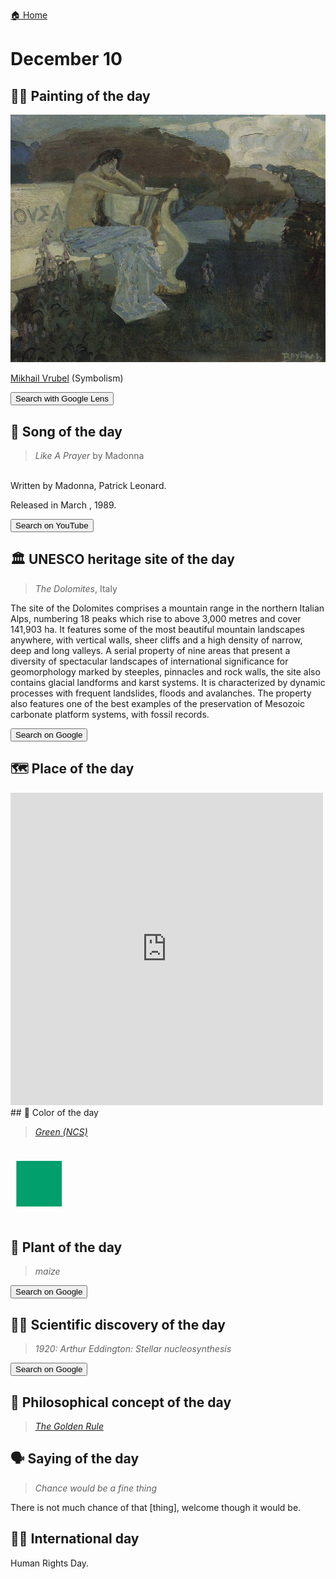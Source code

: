 
[🏠 Home](../../index.md)

# December 10

## 🧑‍🎨 Painting of the day

<img width="600" src="../img/Mikhail_Vrubel_3.jpg">

[Mikhail Vrubel](http://en.wikipedia.org/wiki/Mikhail_Vrubel) (Symbolism)

<button class="btn btn-success"
onclick=" window.open('https://lens.google.com/uploadbyurl?url=https://iretes.github.io/one-a-day/data/img/Mikhail_Vrubel_3.jpg','_blank')">
Search with Google Lens
</button>

## 🎼 Song of the day

> *Like A Prayer*
by Madonna

<br />Written by Madonna, Patrick Leonard.

Released in March , 1989.

<button class="btn btn-success"
onclick=" window.open('http://www.youtube.com/search?q=Like A Prayer by Madonna','_blank')">
Search on YouTube
</button>

## 🏛️ UNESCO heritage site of the day

> *The Dolomites*, Italy

<p>The site of the Dolomites comprises a mountain range in the northern Italian Alps, numbering 18 peaks which rise to above 3,000 metres and cover 141,903 ha. It features some of the most beautiful mountain landscapes anywhere, with vertical walls, sheer cliffs and a high density of narrow, deep and long valleys. A serial property of nine areas that present a diversity of spectacular landscapes of international significance for geomorphology marked by steeples, pinnacles and rock walls, the site also contains glacial landforms and karst systems. It is characterized by dynamic processes with frequent landslides, floods and avalanches. The property also features one of the best examples of the preservation of Mesozoic carbonate platform systems, with fossil records.</p>

<button class="btn btn-success"
onclick=" window.open('http://www.google.com/search?q=The Dolomites','_blank')">
Search on Google
</button>

## 🗺️ Place of the day

<iframe
src="https://www.mapcrunch.com"
name="mapcrunch"
width="500"
height="500"
allowTransparency="true"
scrolling="no"
frameborder="0"
>
</iframe>
## 🎨 Color of the day

> *[Green (NCS)](https://en.wikipedia.org/wiki/Shades_of_green#Green_(NCS)_(psychological_primary_green))*

<div style="color:#009F6B; font-size: 100px;">&#9632;</div>

## 🌿 Plant of the day

> *maize*

<button class="btn btn-success"
onclick=" window.open('http://www.google.com/search?q=maize','_blank')">
Search on Google
</button>

## 🧑‍🔬 Scientific discovery of the day

> *1920: Arthur Eddington: Stellar nucleosynthesis*

<button class="btn btn-success"
onclick=" window.open('http://www.google.com/search?q=1920: Arthur Eddington: Stellar nucleosynthesis','_blank')">
Search on Google
</button>

## 💭 Philosophical concept of the day

> *[The Golden Rule](https://en.wikipedia.org/wiki/The_Golden_Rule)*

## 🗣️ Saying of the day

> *Chance would be a fine thing*

There is not much chance of that [thing], welcome though it would be. 

## 🏳️‍🌈 International day

Human Rights Day.